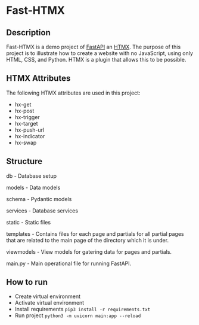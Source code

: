 # Fast-HTMX

## Description
Fast-HTMX is a demo project of [FastAPI](https://fastapi.tiangolo.com) an [HTMX](https://htmx.org).  The purpose of this project
is to illustrate how to create a website with no JavaScript, using only HTML, CSS, and
Python.  HTMX is a plugin that allows this to be possible.

## HTMX Attributes
The following HTMX attributes are used in this project:

- hx-get
- hx-post
- hx-trigger
- hx-target
- hx-push-url
- hx-indicator
- hx-swap

## Structure
db - Database setup

models - Data models

schema - Pydantic models

services - Database services

static - Static files

templates - Contains files for each page and partials for all partial pages that are related to the main page of the directory which it is under.

viewmodels - View models for gatering data for pages and partials.

main.py - Main operational file for running FastAPI.

## How to run
- Create virtual environment
- Activate virtual environment
- Install requirements `pip3 install -r requirements.txt`
- Run project `python3 -m uvicorn main:app --reload`